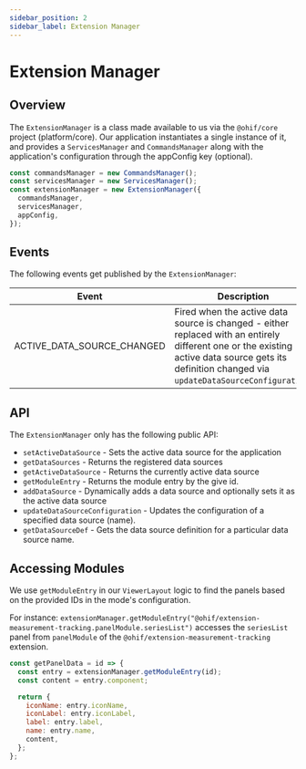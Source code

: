```yaml
---
sidebar_position: 2
sidebar_label: Extension Manager
---
```


# Extension Manager

## Overview

The `ExtensionManager` is a class made available to us via the `@ohif/core`
project (platform/core). Our application instantiates a single instance of it,
and provides a `ServicesManager` and `CommandsManager` along with the
application's configuration through the appConfig key (optional).

```js
const commandsManager = new CommandsManager();
const servicesManager = new ServicesManager();
const extensionManager = new ExtensionManager({
  commandsManager,
  servicesManager,
  appConfig,
});
```
## Events
The following events get published by the `ExtensionManager`:

| Event                        | Description                                            |
| ---------------------------- | ------------------------------------------------------ |
| ACTIVE_DATA_SOURCE_CHANGED   | Fired when the active data source is changed - either replaced with an entirely different one or the existing active data source gets its definition changed via `updateDataSourceConfiguration`. |

## API
The `ExtensionManager` only has the following public API:

- `setActiveDataSource` - Sets the active data source for the application
- `getDataSources` - Returns the registered data sources
- `getActiveDataSource` - Returns the currently active data source
- `getModuleEntry` - Returns the module entry by the give id.
- `addDataSource` - Dynamically adds a data source and optionally sets it as the active data source
- `updateDataSourceConfiguration` - Updates the configuration of a specified data source (name).
- `getDataSourceDef` - Gets the data source definition for a particular data source name.

## Accessing Modules

We use `getModuleEntry` in our `ViewerLayout` logic to find the panels based on
the provided IDs in the mode's configuration.

For instance:
`extensionManager.getModuleEntry("@ohif/extension-measurement-tracking.panelModule.seriesList")`
accesses the `seriesList` panel from `panelModule` of the
`@ohif/extension-measurement-tracking` extension.

```js
const getPanelData = id => {
  const entry = extensionManager.getModuleEntry(id);
  const content = entry.component;

  return {
    iconName: entry.iconName,
    iconLabel: entry.iconLabel,
    label: entry.label,
    name: entry.name,
    content,
  };
};
```
